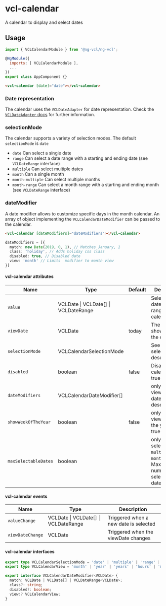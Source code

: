 # vcl-calendar

A calendar to display and select dates

## Usage

```js
import { VCLCalendarModule } from '@ng-vcl/ng-vcl';

@NgModule({
  imports: [ VCLCalendarModule ],
  ...
})
export class AppComponent {}
```

```html
<vcl-calendar [date]="date"></vcl-calendar>
```

### Date representation

The calendar uses the `VCLDateAdapter` for date representation.
Check the [`VCLDateAdapter` docs](#/dateadapter) for further information.

### selectionMode

The calendar supports a variety of selection modes. The default `selectionMode` is `date`

- `date` Can select a single date
- `range` Can select a date range with a starting and ending date (see `VCLDateRange` interface)
- `multiple` Can select multiple dates
- `month` Can a single month
- `month-multiple` Can select multiple months 
- `month-range` Can select a month range with a starting and ending month (see `VCLDateRange` interface)

### dateModifier

A date modifier allows to customize specific days in the month calendar.
An array of object implementing the `VCLCalendarDateModifier` can be passed to the calendar.

```html
<vcl-calendar [dateModifiers]="dateModifiers"></vcl-calendar>
```

```ts
dateModifiers = [{
  match: new Date(2019, 0, 1), // Matches January, 1
  class: 'holiday', // Adds holiday css class
  disabled: true, // Disabled date
  view: 'month' // Limits  modifier to month view
}]
```

#### vcl-calendar attributes

Name                | Type                                            | Default | Description
---------------     | -------                                         | ------- | -----------------------------------------------
`value`             | VCLDate \| VCLDate[] \| VCLDateRange<VCLDate>   |         | Selected date(s)/date range in the calendar
`viewDate`          | VCLDate                                         | today   | The currently shown date in the calendar 
`selectionMode`     | VCLCalendarSelectionMode                        |         | See selectionMode description
`disabled`          | boolean                                         | false   | Disables the calendar when true
`dateModifiers`     | VCLCalendarDateModifier[]                       |         | only `month` view: See dateModifier description
`showWeekOfTheYear` | boolean                                         | false   | only `month` view: Show of the year when true
`maxSelectableDates`| boolean                                         |         | only for selectionMode `multiple` and `month-range`: Maximum number of selectable dates

#### vcl-calendar events
Name                | Type                                              | Description
---------------     | -------                                           | -----------------------------------------------
`valueChange`       | VCLDate \| VCLDate[] \| VCLDateRange<VCLDate>     | Triggered when a new date is selected
`viewDateChange`    | VCLDate                                           | Triggered when the viewDate changes

#### vcl-calendar interfaces

```ts
export type VCLCalendarSelectionMode = 'date' | 'multiple' | 'range' | 'month' | 'month-multiple' | 'month-range';
export type VCLCalendarView = 'month' | 'year' | 'years' | 'hours' | 'minutes';

export interface VCLCalendarDateModifier<VCLDate> {
  match: VCLDate | VCLDate[] | VCLDateRange<VCLDate>;
  class?: string;
  disabled?: boolean;
  view:? VCLCalendarView;
}
```
